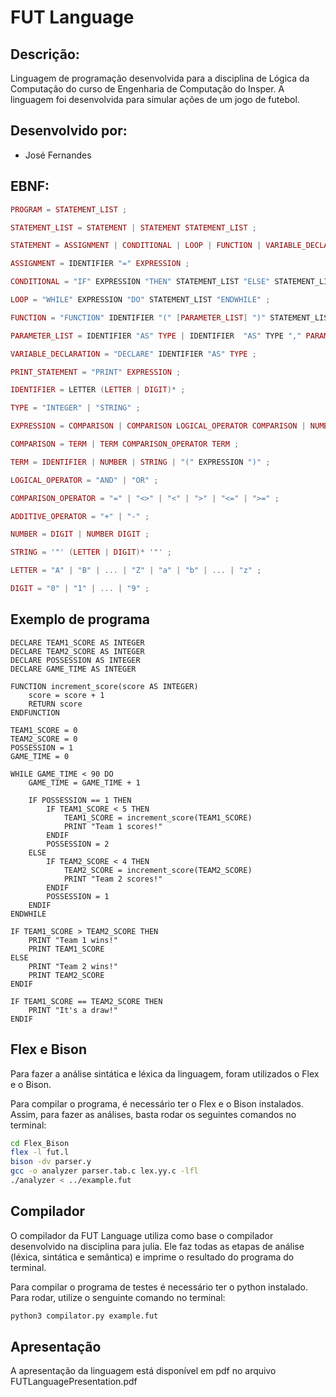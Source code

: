 # FUT Language

## Descrição:
 Linguagem de programação desenvolvida para a disciplina de Lógica da Computação do curso de Engenharia de Computação do Insper. A linguagem foi desenvolvida para simular ações de um jogo de futebol.

## Desenvolvido por:
* José Fernandes

## EBNF:
``` lua
PROGRAM = STATEMENT_LIST ;

STATEMENT_LIST = STATEMENT | STATEMENT STATEMENT_LIST ;

STATEMENT = ASSIGNMENT | CONDITIONAL | LOOP | FUNCTION | VARIABLE_DECLARATION | PRINT_STATEMENT ;

ASSIGNMENT = IDENTIFIER "=" EXPRESSION ;

CONDITIONAL = "IF" EXPRESSION "THEN" STATEMENT_LIST "ELSE" STATEMENT_LIST "ENDIF" ;

LOOP = "WHILE" EXPRESSION "DO" STATEMENT_LIST "ENDWHILE" ;

FUNCTION = "FUNCTION" IDENTIFIER "(" [PARAMETER_LIST] ")" STATEMENT_LIST "RETURN" EXPRESSION "ENDFUNCTION" ;

PARAMETER_LIST = IDENTIFIER "AS" TYPE | IDENTIFIER  "AS" TYPE "," PARAMETER_LIST ;

VARIABLE_DECLARATION = "DECLARE" IDENTIFIER "AS" TYPE ;

PRINT_STATEMENT = "PRINT" EXPRESSION ;

IDENTIFIER = LETTER (LETTER | DIGIT)* ;

TYPE = "INTEGER" | "STRING" ;

EXPRESSION = COMPARISON | COMPARISON LOGICAL_OPERATOR COMPARISON | NUMBER ADDITIVE_OPERATOR NUMBER; 

COMPARISON = TERM | TERM COMPARISON_OPERATOR TERM ;

TERM = IDENTIFIER | NUMBER | STRING | "(" EXPRESSION ")" ;

LOGICAL_OPERATOR = "AND" | "OR" ;

COMPARISON_OPERATOR = "=" | "<>" | "<" | ">" | "<=" | ">=" ;

ADDITIVE_OPERATOR = "+" | "-" ;

NUMBER = DIGIT | NUMBER DIGIT ;

STRING = '"' (LETTER | DIGIT)* '"' ;

LETTER = "A" | "B" | ... | "Z" | "a" | "b" | ... | "z" ;

DIGIT = "0" | "1" | ... | "9" ;

```

## Exemplo de programa

```
DECLARE TEAM1_SCORE AS INTEGER
DECLARE TEAM2_SCORE AS INTEGER
DECLARE POSSESSION AS INTEGER
DECLARE GAME_TIME AS INTEGER

FUNCTION increment_score(score AS INTEGER)
    score = score + 1
    RETURN score
ENDFUNCTION

TEAM1_SCORE = 0
TEAM2_SCORE = 0
POSSESSION = 1
GAME_TIME = 0

WHILE GAME_TIME < 90 DO
    GAME_TIME = GAME_TIME + 1
    
    IF POSSESSION == 1 THEN
        IF TEAM1_SCORE < 5 THEN
            TEAM1_SCORE = increment_score(TEAM1_SCORE)
            PRINT "Team 1 scores!"            
        ENDIF
        POSSESSION = 2
    ELSE
        IF TEAM2_SCORE < 4 THEN
            TEAM2_SCORE = increment_score(TEAM2_SCORE)
            PRINT "Team 2 scores!"
        ENDIF
        POSSESSION = 1
    ENDIF
ENDWHILE

IF TEAM1_SCORE > TEAM2_SCORE THEN
    PRINT "Team 1 wins!"
    PRINT TEAM1_SCORE
ELSE
    PRINT "Team 2 wins!"
    PRINT TEAM2_SCORE
ENDIF

IF TEAM1_SCORE == TEAM2_SCORE THEN
    PRINT "It's a draw!"
ENDIF
```

## Flex e Bison
Para fazer a análise sintática e léxica da linguagem, foram utilizados o Flex e o Bison.

Para compilar o programa, é necessário ter o Flex e o Bison instalados. Assim, para fazer as análises, basta rodar os seguintes comandos no terminal:

``` bash
cd Flex_Bison
flex -l fut.l
bison -dv parser.y
gcc -o analyzer parser.tab.c lex.yy.c -lfl
./analyzer < ../example.fut
```

## Compilador
O compilador da FUT Language utiliza como base o compilador desenvolvido na disciplina para julia. Ele faz todas as etapas de análise (léxica, sintática e semântica) e imprime o resultado do programa do terminal. 

Para compilar o programa de testes é necessário ter o python instalado. Para rodar, utilize o senguinte comando no terminal:
```bash
python3 compilator.py example.fut
```

## Apresentação
A apresentação da linguagem está disponível em pdf no arquivo FUTLanguagePresentation.pdf
